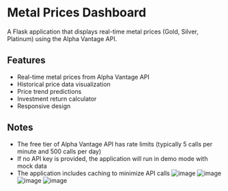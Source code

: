 # Metal Prices Dashboard

A Flask application that displays real-time metal prices (Gold, Silver, Platinum) using the Alpha Vantage API.

## Features

- Real-time metal prices from Alpha Vantage API
- Historical price data visualization
- Price trend predictions
- Investment return calculator
- Responsive design


## Notes

- The free tier of Alpha Vantage API has rate limits (typically 5 calls per minute and 500 calls per day)
- If no API key is provided, the application will run in demo mode with mock data
- The application includes caching to minimize API calls
![image](https://github.com/user-attachments/assets/d884119c-f3d5-45d0-9498-bb150b1acd19)
![image](https://github.com/user-attachments/assets/0c263f72-e1c0-49ee-a6aa-ec57adfee9e9)
![image](https://github.com/user-attachments/assets/1a7d715a-20f6-4b23-847b-03de17b3b9f8)
![image](https://github.com/user-attachments/assets/14ed7d49-016f-4a99-a53e-6ade4468ab40)
